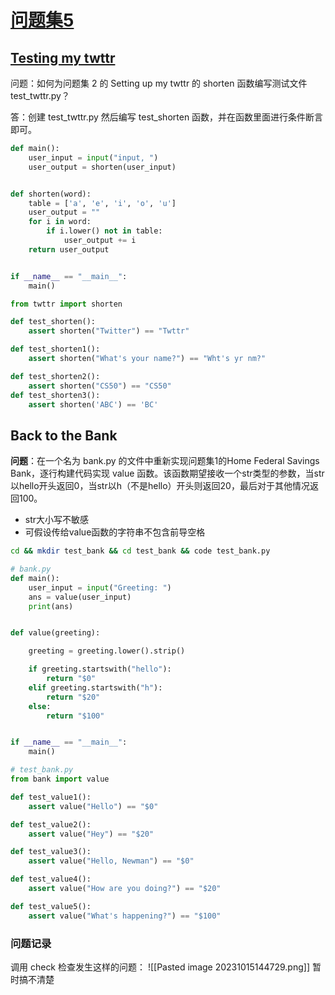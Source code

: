 # [问题集5](https://cs50.harvard.edu/python/2022/psets/5/)

## [Testing my twttr](https://cs50.harvard.edu/python/2022/psets/5/test_twttr/)

问题：如何为问题集 2 的 Setting up my twttr 的 shorten 函数编写测试文件 test_twttr.py？

答：创建 test_twttr.py 然后编写 test_shorten 函数，并在函数里面进行条件断言即可。

```python
def main():
    user_input = input("input, ")
    user_output = shorten(user_input)


def shorten(word):
    table = ['a', 'e', 'i', 'o', 'u']
    user_output = ""
    for i in word:
        if i.lower() not in table:
            user_output += i
    return user_output


if __name__ == "__main__":
    main()
```

```python
from twttr import shorten

def test_shorten():
    assert shorten("Twitter") == "Twttr"

def test_shorten1():
    assert shorten("What's your name?") == "Wht's yr nm?"

def test_shorten2():
    assert shorten("CS50") == "CS50"
def test_shorten3():
    assert shorten('ABC') == 'BC'
```

## Back to the Bank

**问题**：在一个名为 bank.py 的文件中重新实现问题集1的Home Federal Savings Bank，逐行构建代码实现 value 函数。该函数期望接收一个str类型的参数，当str以hello开头返回0，当str以h（不是hello）开头则返回20，最后对于其他情况返回100。
- str大小写不敏感
- 可假设传给value函数的字符串不包含前导空格

```bash
cd && mkdir test_bank && cd test_bank && code test_bank.py
```

```python
# bank.py
def main():
    user_input = input("Greeting: ")
    ans = value(user_input)
    print(ans)


def value(greeting):

    greeting = greeting.lower().strip()

    if greeting.startswith("hello"):
        return "$0"
    elif greeting.startswith("h"):
        return "$20"
    else:
        return "$100"


if __name__ == "__main__":
    main()
```

```python
# test_bank.py
from bank import value

def test_value1():
    assert value("Hello") == "$0"

def test_value2():
    assert value("Hey") == "$20"

def test_value3():
    assert value("Hello, Newman") == "$0"

def test_value4():
    assert value("How are you doing?") == "$20"

def test_value5():
    assert value("What's happening?") == "$100"
```

### 问题记录
调用 check 检查发生这样的问题：
![[Pasted image 20231015144729.png]]
暂时搞不清楚


